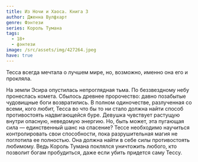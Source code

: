 ```yaml
---
title: Из Ночи и Хаоса. Книга 3
author: Дженна Вулфхарт
genre: Фэнтези
series: Король Тумана
tags:
  - 18+
  - фэнтези
image: /src/assets/img/427264.jpeg
have: true
---
```

Тесса всегда мечтала о лучшем мире, но, возможно, именно она его и прокляла.

На земли Эсира опустилась непроглядная тьма. По беззвездному небу пронеслась комета. Сбылось древнее пророчество: давно позабытые чудовищные боги возвратились. В полном одиночестве, разлученная со всеми, кого любит, Тесса во что бы то ни стало должна найти способ противостоять надвигающейся буре. Девушка чувствует растущую внутри опасную, неведомую энергию. Но, быть может, эта пугающая сила — единственный шанс на спасение? Тессе необходимо научиться контролировать свои способности, пока разрушительная магия не поглотила ее полностью. Она должна найти в себе силы противостоять любимому. Ведь Король Тумана поклялся уничтожить любого, кто позволит богам пробудиться, даже если убить придется саму Тессу.
